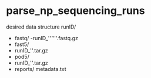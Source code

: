 # parse_np_sequencing_runs

desired data structure
runID/
- fastq/
 -runID_'<barcode>'_'<basecaller version>'_'<basecalling model>'.fastq.gz
- fast5/
 - runID_'<barcode>'.tar.gz
- pod5/
 - runID_'<barcode>'.tar.gz
- reports/
metadata.txt

